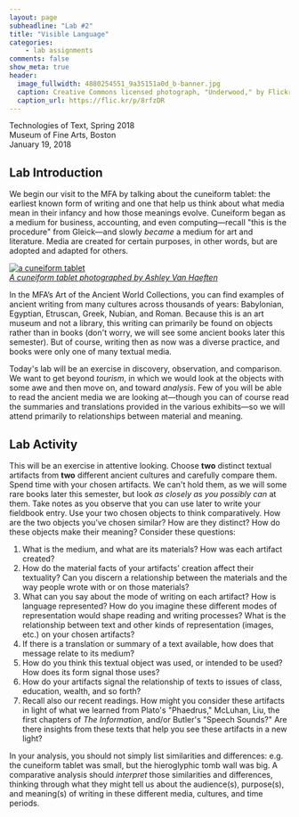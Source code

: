 ```yaml
---
layout: page
subheadline: "Lab #2"
title: "Visible Language"
categories:
    - lab assignments
comments: false
show_meta: true
header:
  image_fullwidth: 4880254551_9a35151a0d_b-banner.jpg
  caption: Creative Commons licensed photograph, "Underwood," by Flickr user Canned Muffins
  caption_url: https://flic.kr/p/8rfzDR
---
```



Technologies of Text, Spring 2018  
Museum of Fine Arts, Boston  
January 19, 2018


## Lab Introduction

We begin our visit to the MFA by talking about the cuneiform tablet: the earliest known form of writing and one that help us think about what media mean in their infancy and how those meanings evolve. Cuneiform began as a medium for business, accounting, and even computing—recall "this is the procedure" from Gleick—and slowly *became* a medium for art and literature. Media are created for certain purposes, in other words, but are adopted and adapted for others.

[![a cuneiform tablet](https://c1.staticflickr.com/9/8664/15824254903_12ba63f5a4_z.jpg "A Cuneiform Tablet")](https://flic.kr/p/q7krF6)  
[*A cuneiform tablet photographed by Ashley Van Haeften*](https://flic.kr/p/q7krF6)

In the MFA’s Art of the Ancient World Collections, you can find examples of ancient writing from many cultures across thousands of years: Babylonian, Egyptian, Etruscan, Greek, Nubian, and Roman. Because this is an art museum and not a library, this writing can primarily be found on objects rather than in books (don't worry, we will see some ancient books later this semester). But of course, writing then as now was a diverse practice, and books were only one of many textual media.

Today's lab will be an exercise in discovery, observation, and comparison. We want to get beyond *tourism*, in which we would look at the objects with some awe and then move on, and toward *analysis*. Few of you will be able to read the ancient media we are looking at—though you can of course read the summaries and translations provided in the various exhibits—so we will attend primarily to relationships between material and meaning.

## Lab Activity 

This will be an exercise in attentive looking. Choose **two** distinct textual artifacts from **two** different ancient cultures and carefully compare them. Spend time with your chosen artifacts. We can't hold them, as we will some rare books later this semester, but look *as closely as you possibly can* at them. Take notes as you observe that you can use later to write your fieldbook entry. Use your two chosen objects to think comparatively. How are the two objects you’ve chosen similar? How are they distinct? How do these objects make their meaning? Consider these questions:

1. What is the medium, and what are its materials? How was each artifact created?
2. How do the material facts of your artifacts' creation affect their textuality? Can you discern a relationship between the materials and the way people wrote with or on those materials?
3. What can you say about the mode of writing on each artifact? How is language represented? How do you imagine these different modes of representation would shape reading and writing processes?
What is the relationship between text and other kinds of representation (images, etc.) on your chosen artifacts?
4. If there is a translation or summary of a text available, how does that message relate to its medium?
5. How do you think this textual object was used, or intended to be used? How does its form signal those uses?
6. How do your artifacts signal the relationship of texts to issues of class, education, wealth, and so forth?
7. Recall also our recent readings. How might you consider these artifacts in light of what we learned from Plato's "Phaedrus," McLuhan, Liu, the first chapters of *The Information*, and/or Butler's "Speech Sounds?" Are there insights from these texts that help you see these artifacts in a new light?

In your analysis, you should not simply list similarities and differences: e.g. the cuneiform tablet was small, but the hieroglyphic tomb wall was big. A comparative analysis should *interpret* those similarities and differences, thinking through what they might tell us about the audience(s), purpose(s), and meaning(s) of writing in these different media, cultures, and time periods.